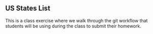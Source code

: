 ## US States List


This is a class exercise where we walk through the git workflow that students will be using during the class to submit their homework.
